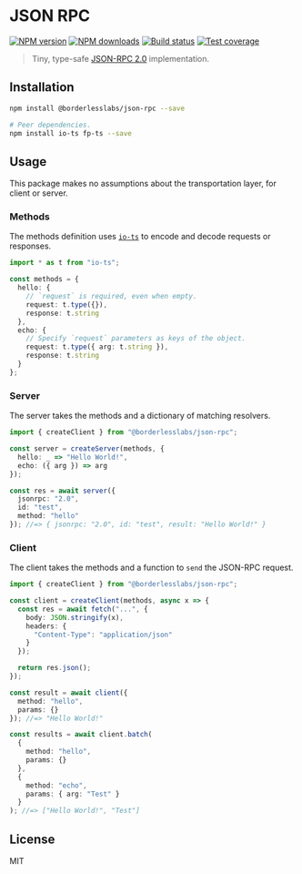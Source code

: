 # JSON RPC

[![NPM version][npm-image]][npm-url]
[![NPM downloads][downloads-image]][downloads-url]
[![Build status][travis-image]][travis-url]
[![Test coverage][coveralls-image]][coveralls-url]

> Tiny, type-safe [JSON-RPC 2.0](https://www.jsonrpc.org/specification) implementation.

## Installation

```sh
npm install @borderlesslabs/json-rpc --save

# Peer dependencies.
npm install io-ts fp-ts --save
```

## Usage

This package makes no assumptions about the transportation layer, for client or server.

### Methods

The methods definition uses [`io-ts`](https://github.com/gcanti/io-ts) to encode and decode requests or responses.

```ts
import * as t from "io-ts";

const methods = {
  hello: {
    // `request` is required, even when empty.
    request: t.type({}),
    response: t.string
  },
  echo: {
    // Specify `request` parameters as keys of the object.
    request: t.type({ arg: t.string }),
    response: t.string
  }
};
```

### Server

The server takes the methods and a dictionary of matching resolvers.

```ts
import { createClient } from "@borderlesslabs/json-rpc";

const server = createServer(methods, {
  hello: _ => "Hello World!",
  echo: ({ arg }) => arg
});

const res = await server({
  jsonrpc: "2.0",
  id: "test",
  method: "hello"
}); //=> { jsonrpc: "2.0", id: "test", result: "Hello World!" }
```

### Client

The client takes the methods and a function to `send` the JSON-RPC request.

```ts
import { createClient } from "@borderlesslabs/json-rpc";

const client = createClient(methods, async x => {
  const res = await fetch("...", {
    body: JSON.stringify(x),
    headers: {
      "Content-Type": "application/json"
    }
  });

  return res.json();
});

const result = await client({
  method: "hello",
  params: {}
}); //=> "Hello World!"

const results = await client.batch(
  {
    method: "hello",
    params: {}
  },
  {
    method: "echo",
    params: { arg: "Test" }
  }
); //=> ["Hello World!", "Test"]
```

## License

MIT

[npm-image]: https://img.shields.io/npm/v/@borderlesslabs/json-rpc.svg?style=flat
[npm-url]: https://npmjs.org/package/@borderlesslabs/json-rpc
[downloads-image]: https://img.shields.io/npm/dm/@borderlesslabs/json-rpc.svg?style=flat
[downloads-url]: https://npmjs.org/package/@borderlesslabs/json-rpc
[travis-image]: https://img.shields.io/travis/BorderlessLabs/json-rpc.svg?style=flat
[travis-url]: https://travis-ci.org/BorderlessLabs/json-rpc
[coveralls-image]: https://img.shields.io/coveralls/BorderlessLabs/json-rpc.svg?style=flat
[coveralls-url]: https://coveralls.io/r/BorderlessLabs/json-rpc?branch=master
